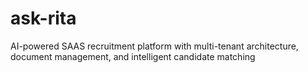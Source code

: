 # ask-rita
AI-powered SAAS recruitment platform with multi-tenant architecture, document management, and intelligent candidate matching

